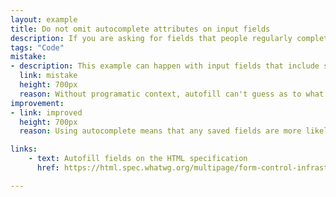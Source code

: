 ```yaml
---
layout: example
title: Do not omit autocomplete attributes on input fields
description: If you are asking for fields that people regularly complete, autocomplete helps them save time by helping their web browser guess the response.
tags: "Code"
mistake:
- description: This example can happen with input fields that include saved information like a username, email address or password. Try this with a browser such as Safari.
  link: mistake
  height: 700px
  reason: Without programatic context, autofill can't guess as to what the field is.
improvement:
- link: improved
  height: 700px
  reason: Using autocomplete means that any saved fields are more likely to be correctly suggested

links:
    - text: Autofill fields on the HTML specification
      href: https://html.spec.whatwg.org/multipage/form-control-infrastructure.html#autofill

---
```

